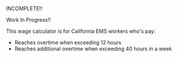 INCOMPLETE!!

Work In Progress!!

This wage calculator is for California EMS workers who's pay:
- Reaches overtime when exceeding 12 hours
- Reaches additional overtime when exceeding 40 hours in a week
